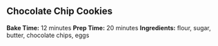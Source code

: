 ## Chocolate Chip Cookies
**Bake Time:** 12 minutes
**Prep Time:** 20 minutes
**Ingredients:** flour, sugar, butter, chocolate chips, eggs
